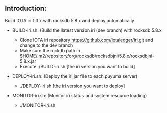## Introduction:
Build IOTA iri 1.3.x with rocksdb 5.8.x and deploy automatically

* BUILD-iri.sh: (Build the llatest version iri (dev branch) with rocksdb 5.8.x
  * Clone IOTA iri repository https://github.com/iotaledger/iri.git and change to the dev branch
  * Make sure the rockdb path in $HOME/.m2/repository/org/rocksdb/rocksdbjni/5.8.x/rocksdbjni-5.8.x.jar
  * Execute ./BUILD-iri.sh [the iri version you want to build]

* DEPLOY-iri.sh: (Deploy the iri jar file to each puyuma server)
  * ./DEPLOY-iri.sh [the iri version you want to deploy]

* MONITOR-iri.sh: (Monitor iri status and system resource loading)
  * ./MONITOR-iri.sh
